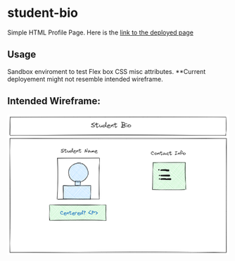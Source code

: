 # student-bio
Simple HTML Profile Page. 
Here is the [link to the deployed page](https://cyphernyx.github.io/student-bio/)

## Usage
Sandbox enviroment to test Flex box CSS misc attributes. **Current deployement might not resemble intended wireframe.

## Intended Wireframe:

![intended wirefram](./assets/wireframe_student%20bio.png)